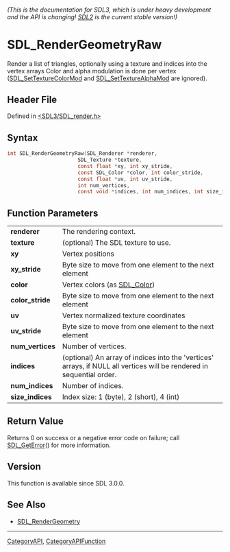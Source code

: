 ###### (This is the documentation for SDL3, which is under heavy development and the API is changing! [SDL2](https://wiki.libsdl.org/SDL2/) is the current stable version!)
# SDL_RenderGeometryRaw

Render a list of triangles, optionally using a texture and indices into the vertex arrays Color and alpha modulation is done per vertex ([SDL_SetTextureColorMod](SDL_SetTextureColorMod) and [SDL_SetTextureAlphaMod](SDL_SetTextureAlphaMod) are ignored).

## Header File

Defined in [<SDL3/SDL_render.h>](https://github.com/libsdl-org/SDL/blob/main/include/SDL3/SDL_render.h)

## Syntax

```c
int SDL_RenderGeometryRaw(SDL_Renderer *renderer,
                       SDL_Texture *texture,
                       const float *xy, int xy_stride,
                       const SDL_Color *color, int color_stride,
                       const float *uv, int uv_stride,
                       int num_vertices,
                       const void *indices, int num_indices, int size_indices);

```

## Function Parameters

|                      |                                                                                                                       |
| -------------------- | --------------------------------------------------------------------------------------------------------------------- |
| **renderer**         | The rendering context.                                                                                                |
| **texture**          | (optional) The SDL texture to use.                                                                                    |
| **xy**               | Vertex positions                                                                                                      |
| **xy_stride**        | Byte size to move from one element to the next element                                                                |
| **color**            | Vertex colors (as [SDL_Color](SDL_Color))                                                                             |
| **color_stride**     | Byte size to move from one element to the next element                                                                |
| **uv**               | Vertex normalized texture coordinates                                                                                 |
| **uv_stride**        | Byte size to move from one element to the next element                                                                |
| **num_vertices**     | Number of vertices.                                                                                                   |
| **indices**          | (optional) An array of indices into the 'vertices' arrays, if NULL all vertices will be rendered in sequential order. |
| **num_indices**      | Number of indices.                                                                                                    |
| **size_indices**     | Index size: 1 (byte), 2 (short), 4 (int)                                                                              |

## Return Value

Returns 0 on success or a negative error code on failure; call
[SDL_GetError](SDL_GetError)() for more information.

## Version

This function is available since SDL 3.0.0.

## See Also

- [SDL_RenderGeometry](SDL_RenderGeometry)

----
[CategoryAPI](CategoryAPI), [CategoryAPIFunction](CategoryAPIFunction)

